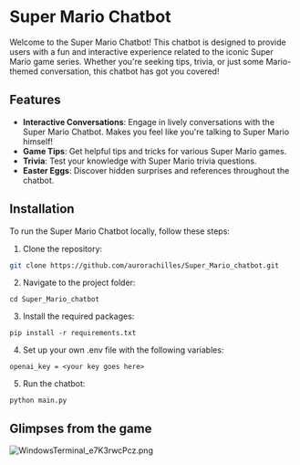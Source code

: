 # Super Mario Chatbot

Welcome to the Super Mario Chatbot! This chatbot is designed to provide users with a fun and interactive experience related to the iconic Super Mario game series. Whether you're seeking tips, trivia, or just some Mario-themed conversation, this chatbot has got you covered!

## Features

- **Interactive Conversations**: Engage in lively conversations with the Super Mario Chatbot. Makes you feel like you're talking to Super Mario himself!
- **Game Tips**: Get helpful tips and tricks for various Super Mario games.
- **Trivia**: Test your knowledge with Super Mario trivia questions.
- **Easter Eggs**: Discover hidden surprises and references throughout the chatbot.

## Installation

To run the Super Mario Chatbot locally, follow these steps:

1. Clone the repository:

```bash
git clone https://github.com/aurorachilles/Super_Mario_chatbot.git
```

2. Navigate to the project folder:

```
cd Super_Mario_chatbot
```

3. Install the required packages:

```
pip install -r requirements.txt
```
4. Set up your own .env file with the following variables:
```
openai_key = <your key goes here>
```

5. Run the chatbot:
```
python main.py
```

## Glimpses from the game

![WindowsTerminal_e7K3rwcPcz.png](..%2F..%2F..%2F..%2F..%2FDocuments%2FShareX%2FScreenshots%2F2024-03%2FWindowsTerminal_e7K3rwcPcz.png)